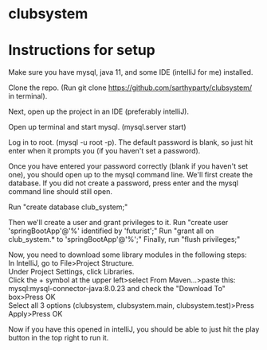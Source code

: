 # clubsystem

<h1>Instructions for setup</h3>

Make sure you have mysql, java 11, and some IDE (intelliJ for me) installed.

Clone the repo. (Run git clone https://github.com/sarthyparty/clubsystem/ in terminal).

Next, open up the project in an IDE (preferably intelliJ).

Open up terminal and start mysql. (mysql.server start)

Log in to root. (mysql -u root -p). The default password is blank, so just hit enter when it prompts you (if you haven't set a password).

Once you have entered your password correctly (blank if you haven't set one), you should open up to the mysql command line. We'll first create the database. If you did not create a password, press enter and the mysql command line should still open.

Run "create database club_system;"

Then we'll create a user and grant privileges to it. Run "create user 'springBootApp'@'%' identified by 'futurist';" Run "grant all on club_system.* to 'springBootApp'@'%';" Finally, run "flush privileges;"

Now, you need to download some library modules in the following steps:  
In IntelliJ, go to File>Project Structure.  
Under Project Settings, click Libraries.  
Click the + symbol at the upper left>select From Maven...>paste this: mysql:mysql-connector-java:8.0.23 and check the "Download To" box>Press OK  
Select all 3 options (clubsystem, clubsystem.main, clubsystem.test)>Press Apply>Press OK  

Now if you have this opened in intelliJ, you should be able to just hit the play button in the top right to run it.  
